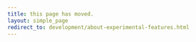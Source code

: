```yaml
---
title: this page has moved.
layout: simple_page
redirect_to: development/about-experimental-features.html
---
```

